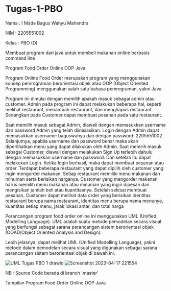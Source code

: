 # Tugas-1-PBO
Nama    : I Made Bagus Wahyu Mahendra

NIM     : 2205551002

Kelas   : PBO (D)

Membuat program dari java untuk membeli makanan online berbasis command line

Program Food Order Online OOP Java

Program Online Food Order merupakan program yang menggunakan konsep pemrograman berorientasi objek atau OOP (Object Oriented Programming) menggunakan salah satu bahasa pemrograman, yakni Java.

Program ini dimulai dengan memilih apakah masuk sebagai admin atau customer. Admin pada program ini dapat melakukan beberapa hal, seperti melihat restaurant, menambah restaurant, dan menghapus restaurant. Sedangkan pada Customer dapat membuat pesanan pada satu restaurant. 

Saat memilih masuk sebagai Admin, diawali dengan memasukkan username dan password Admin yang telah diinisiasikan. Login dengan Admin dapat memasukkan username: baguswahyu dan dengan password: 2205551002. Selanjutnya, apabila username dan password benar maka akan diperlihatkan menu yang dapat dilakukan oleh Admin.
Saat memilih masuk sebagai Customer, diawali dengan melakukan Sign Up terlebih dahulu dengan memasukkan username dan password. Dan setelah itu dapat melakukan Login. Ketika login berhasil, maka dapat membuat pesanan atau order.
Terdapat beberapa restaurant yang dapat dipilih oleh customer yang ingin mengorder makanan. Setiap restaurant memiliki menu makanan dan minuman serta berisikan harganya.
Customer yang mengorder makanan harus memilih menu makanan atau minuman yang ingin dipesan dan mengisikan jumlah beli atau kuantitasnya.
Setelah selesai membuat pesanan, Customer dapat melihat data order yang berisikan identitas restaurant berupa nama restaurant, identitas menu berupa nama menunya, kuantitas setiap menu, jarak lokasi antar, dan total harga

Perancangan program food order online ini menggunakan UML (Unified Modelling Language). UML adalah suatu metode pemodelan secara visual yang berfungsi sebagai sarana perancangan sistem berorientasi objek (OOAD/Object Oriented Analysis and Design).

Lebih jelasnya, dapat melihat UML (Unified Modelling Language), yakni metode dalam pemodelan secara visual yang digunakan sebagai sarana perancangan sistem berorientasi objek di bawah ini.



![UML Tugas PBO 1 drawio](https://user-images.githubusercontent.com/114908291/232515289-68b89174-fe3f-49f4-81f4-ab71c13dee15.png)
![Screenshot 2023-04-17 221554](https://user-images.githubusercontent.com/114908291/232515461-5b896c52-caa5-43e9-831a-95963320ae7a.png)



NB : Source Code berada di branch 'master'


Tampilan Program Food Order Online OOP Java
